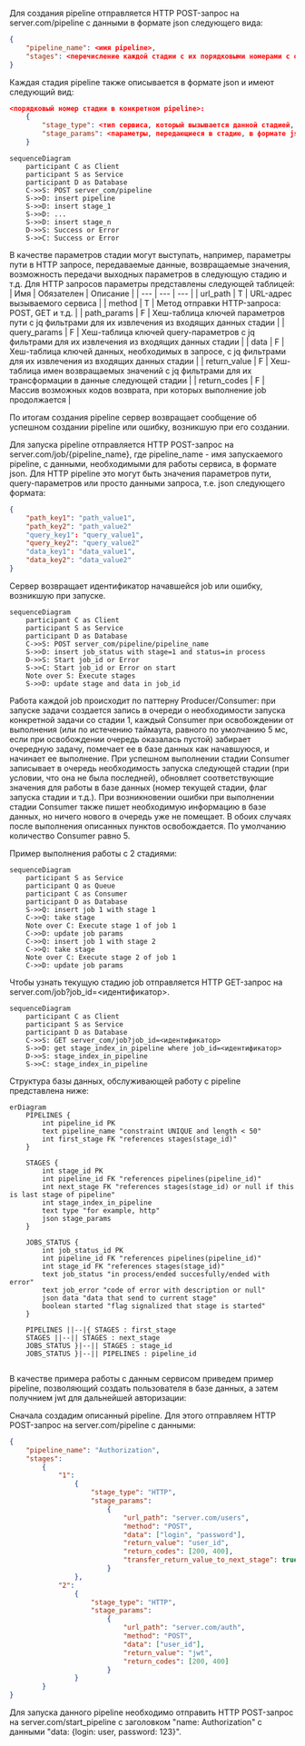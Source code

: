 Для создания pipeline отправляется HTTP POST-запрос на server.com/pipeline с данными в формате json следующего вида:
```json
{
    "pipeline_name": <имя pipeline>,
    "stages": <перечисление каждой стадии с их порядковыми номерами с описанием каждой из них в формате json>
}
```

Каждая стадия pipeline также описывается в формате json и имеют следующий вид:
```json
<порядковый номер стадии в конкретном pipeline>:
    {
        "stage_type": <тип сервиса, который вызывается данной стадией, например, http. Возможные варианты типов описаны ниже>,
        "stage_params": <параметры, передающиеся в стадию, в формате json>
    }
```

```mermaid
sequenceDiagram
    participant C as Client
    participant S as Service
    participant D as Database
    C->>S: POST server_com/pipeline
    S->>D: insert pipeline
    S->>D: insert stage_1
    S->>D: ...
    S->>D: insert stage_n
    D->>S: Success or Error
    S->>C: Success or Error
```

В качестве параметров стадии могут выступать, например, параметры пути в HTTP запросе, передаваемые данные, возвращаемые значения, возможность передачи выходных параметров в следующую стадию и т.д. Для HTTP запросов параметры представлены следующей таблицей:
| Имя | Обязателен | Описание |
| --- | --- | --- |
| url_path | T | URL-адрес вызываемого сервиса |
| method | T | Метод отправки HTTP-запроса: POST, GET и т.д. |
| path_params | F | Хеш-таблица ключей параметров пути с jq фильтрами для их извлечения из входящих данных стадии |
| query_params | F | Хеш-таблица ключей query-параметров с jq фильтрами для их извлечения из входящих данных стадии |
| data | F | Хеш-таблица ключей данных, необходимых в запросе, с jq фильтрами для их извлечения из входящих данных стадии |
| return_value | F | Хеш-таблица имен возвращаемых значений с jq фильтрами для их трансформации в данные следующей стадии |
| return_codes | F | Массив возможных кодов возврата, при которых выполнение job продолжается |

По итогам создания pipeline сервер возвращает сообщение об успешном создании pipeline или ошибку, возникшую при его создании.

Для запуска pipeline отправляется HTTP POST-запрос на server.com/job/{pipeline_name}, где pipeline_name - имя запускаемого pipeline, с данными, необходимыми для работы сервиса, в формате json. Для HTTP pipeline это могут быть значения параметров пути, query-параметров или просто данными запроса, т.е. json следующего формата:
```json
{
    "path_key1": "path_value1",
    "path_key2": "path_value2"
    "query_key1": "query_value1",
    "query_key2": "query_value2"
    "data_key1": "data_value1",
    "data_key2": "data_value2"
}
```

Сервер возвращает идентификатор начавшейся job или ошибку, возникшую при запуске.

```mermaid
sequenceDiagram
    participant C as Client
    participant S as Service
    participant D as Database
    C->>S: POST server_com/pipeline/pipeline_name
    S->>D: insert job_status with stage=1 and status=in process
    D->>S: Start job_id or Error
    S->>C: Start job_id or Error on start
    Note over S: Execute stages
    S->>D: update stage and data in job_id
```

Работа каждой job происходит по паттерну Producer/Consumer: при запуске задачи создается запись в очереди о необходимости запуска конкретной задачи со стадии 1, каждый Consumer при освобождении от выполнения (или по истечению таймаута, равного по умолчанию 5 мс, если при освобождении очередь оказалась пустой) забирает очередную задачу, помечает ее в базе данных как начавшуюся, и начинает ее выполнение. При успешном выполнении стадии Consumer записывает в очередь необходимость запуска следующей стадии (при условии, что она не была последней), обновляет соответствующие значения для работы в базе данных (номер текущей стадии, флаг запуска стадии и т.д.). При возникновении ошибки при выполнении стадии Consumer также пишет необходимую информацию в базе данных, но ничего нового в очередь уже не помещает. В обоих случаях после выполнения описанных пунктов освобождается. По умолчанию количество Consumer равно 5.

Пример выполнения работы с 2 стадиями:

```mermaid
sequenceDiagram
    participant S as Service
    participant Q as Queue
    participant C as Consumer
    participant D as Database
    S->>Q: insert job 1 with stage 1
    C->>Q: take stage
    Note over C: Execute stage 1 of job 1
    C->>D: update job params
    C->>Q: insert job 1 with stage 2
    C->>Q: take stage
    Note over C: Execute stage 2 of job 1
    C->>D: update job params
```

Чтобы узнать текущую стадию job отправляется HTTP GET-запрос на server.com/job?job_id=<идентификатор>.

```mermaid
sequenceDiagram
    participant C as Client
    participant S as Service
    participant D as Database
    C->>S: GET server_com/job?job_id=<идентификатор>
    S->>D: get stage_index_in_pipeline where job_id=<идентификатор>
    D->>S: stage_index_in_pipeline
    S->>C: stage_index_in_pipeline
```

Структура базы данных, обслуживающей работу с pipeline представлена ниже:

```mermaid
erDiagram
    PIPELINES {
        int pipeline_id PK
        text pipeline_name "constraint UNIQUE and length < 50"
        int first_stage FK "references stages(stage_id)"
    }
    
    STAGES {
        int stage_id PK
        int pipeline_id FK "references pipelines(pipeline_id)"
        int next_stage FK "references stages(stage_id) or null if this is last stage of pipeline"
        int stage_index_in_pipeline
        text type "for example, http"
        json stage_params 
    }

    JOBS_STATUS {
        int job_status_id PK
        int pipeline_id FK "references pipelines(pipeline_id)"
        int stage_id FK "references stages(stage_id)"
        text job_status "in process/ended succesfully/ended with error"
        text job_error "code of error with description or null"
        json data "data that send to current stage"
        boolean started "flag signalized that stage is started"
    }

    PIPELINES ||--|{ STAGES : first_stage
    STAGES ||--|| STAGES : next_stage
    JOBS_STATUS }|--|| STAGES : stage_id
    JOBS_STATUS }|--|| PIPELINES : pipeline_id
    
```
В качестве примера работы с данным сервисом приведем пример pipeline, позволяющий создать пользователя в базе данных, а затем получнием jwt для дальнейшей авторизации:

Сначала создадим описанный pipeline. Для этого отправляем HTTP POST-запрос на server.com/pipeline с данными:
```json
{
    "pipeline_name": "Authorization",
    "stages": 
        {
            "1":
                {
                    "stage_type": "HTTP",
                    "stage_params": 
                        {
                            "url_path": "server.com/users",
                            "method": "POST",
                            "data": ["login", "password"],
                            "return_value": "user_id",
                            "return_codes": [200, 400],
                            "transfer_return_value_to_next_stage": true
                        }
                },
            "2":
                {
                    "stage_type": "HTTP",
                    "stage_params": 
                        {
                            "url_path": "server.com/auth",
                            "method": "POST",
                            "data": ["user_id"],
                            "return_value": "jwt",
                            "return_codes": [200, 400]
                        }
                }
        }
}
```

Для запуска данного pipeline необходимо отправить HTTP POST-запрос на server.com/start_pipeline с заголовком "name: Authorization" с данными "data: {login: user, password: 123}".
